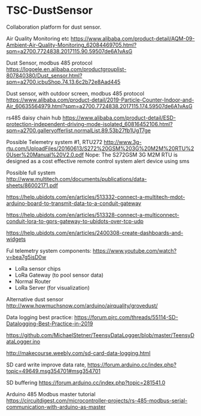 # TSC-DustSensor
Collaboration platform for dust sensor.


Air Quality Monitoring etc
https://www.alibaba.com/product-detail/AQM-09-Ambient-Air-Quality-Monitoring_62084469705.html?spm=a2700.7724838.2017115.90.59507de6A1vAsG


Dust Sensor, modbus 485 protocol
https://logoele.en.alibaba.com/productgrouplist-807840380/Dust_sensor.html?spm=a2700.icbuShop.74.13.6c2b72e8Aad445


Dust sensor, with outdoor screen, modbus 485 protocol
https://www.alibaba.com/product-detail/2019-Particle-Counter-Indoor-and-Air_60635564979.html?spm=a2700.7724838.2017115.174.59507de6A1vAsG


rs485 daisy chain hub
https://www.alibaba.com/product-detail/ESD-protection-independent-driving-mode-isolated_60816452106.html?spm=a2700.galleryofferlist.normalList.89.53b27fb1UgT7ge


Possible Telemetry system #1, RTU272
http://www.3g-rtu.com/UploadFiles/20160613/S272%20GSM%203G%20M2M%20RTU%20User%20Manual%20V2.0.pdf
Nope: The S272GSM 3G M2M RTU is designed as a cost effective remote control system alert device using sms



Possible full system
http://www.multitech.com/documents/publications/data-sheets/86002171.pdf

https://help.ubidots.com/en/articles/513332-connect-a-multitech-mdot-arduino-board-to-transmit-data-to-a-conduit-gateway

https://help.ubidots.com/en/articles/513328-connect-a-multiconnect-conduit-lora-to-gprs-gateway-to-ubidots-over-tcp-udp

https://help.ubidots.com/en/articles/2400308-create-dashboards-and-widgets


Ful telemetry system components: https://www.youtube.com/watch?v=bea7g5isD0w
- LoRa sensor chips
- LoRa Gateway (to pool sensor data)
- Normal Router
- LoRa Server (for visualization)


Alternative dust sensor
http://www.howmuchsnow.com/arduino/airquality/grovedust/


Data logging best practice:
https://forum.pjrc.com/threads/55114-SD-Datalogging-Best-Practice-in-2019

https://github.com/MichaelStetner/TeensyDataLogger/blob/master/TeensyDataLogger.ino

http://makecourse.weebly.com/sd-card-data-logging.html

SD card write improve data rate, https://forum.arduino.cc/index.php?topic=49649.msg354701#msg354701


SD buffering
https://forum.arduino.cc/index.php?topic=281541.0


Arduino 485 Modbus master tutorial
https://circuitdigest.com/microcontroller-projects/rs-485-modbus-serial-communication-with-arduino-as-master
